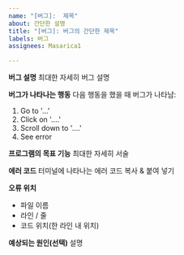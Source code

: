 ```yaml
---
name: "[버그]:  제목"
about: 간단한 설명
title: "[버그]: 버그의 간단한 제목"
labels: 버그
assignees: Masarica1

---
```


**버그 설명**
최대한 자세히 버그 설명

**버그가 나타나는 행동**
다음 행동을 했을 때 버그가 나타남:
1. Go to '...'
2. Click on '....'
3. Scroll down to '....'
4. See error

**프로그램의 목표 기능**
최대한 자세히 서술

**에러 코드**
터미널에 나타나는 에러 코드 복사 & 붙여 넣기

**오류 위치**
* 파일 이름
* 라인 / 줄
* 코드 위치(한 라인 내 위치)

**예상되는 원인(선택)**
설명

